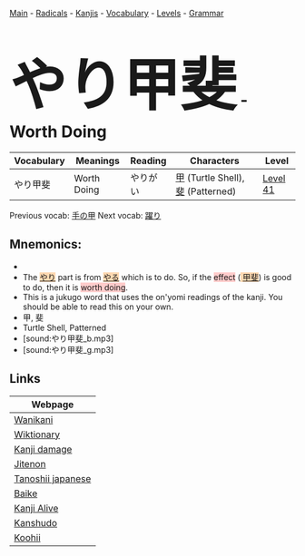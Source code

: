 <style> bigfont {font-size: 100px}</style>
[Main](../README.md) -
[Radicals](../radicals.md) -
[Kanjis](../kanjis.md) -
[Vocabulary](../vocabulary.md) -
[Levels](../levels.md) -
[Grammar](../grammar.md)
# <bigfont> やり甲斐</bigfont> - Worth Doing 

| Vocabulary | Meanings | Reading | Characters | Level |
| --- | --- | --- | --- | --- |
| やり甲斐 | Worth Doing | やりがい |  [甲](../kanjis/甲.md) (Turtle Shell), [斐](../kanjis/斐.md) (Patterned) | [Level 41](../levels/wk_level41.md) |

Previous vocab: [手の甲](手の甲.md) Next vocab: [躍り](躍り.md) 

## Mnemonics:

* 
* The <span style="background-color:#fed8b1"> [やり](https://jisho.org/search/やり)</span> part is from <span style="background-color:#fed8b1"> [やる](https://jisho.org/search/やる)</span> which is to do. So, if the <span style="background-color:#ffcccb"> effect</span> (<span style="background-color:#fed8b1"> [甲斐](https://jisho.org/search/甲斐)</span>) is good to do, then it is <span style="background-color:#ffcccb"> worth doing</span>.
* This is a jukugo word that uses the on'yomi readings of the kanji. You should be able to read this on your own.
* 甲, 斐
* Turtle Shell, Patterned
* [sound:やり甲斐_b.mp3]
* [sound:やり甲斐_g.mp3]


## Links 

| Webpage |
| --- |
| [Wanikani          ](https://www.wanikani.com/kanji/やり甲斐) |
| [Wiktionary        ](https://en.wiktionary.org/wiki/やり甲斐) |
| [Kanji damage      ](http://www.kanjidamage.com/kanji/search?utf8=✓&q=やり甲斐) |
| [Jitenon           ](https://jitenon.com/kanji/やり甲斐) |
| [Tanoshii japanese ](https://www.tanoshiijapanese.com/dictionary/kanji.cfm?k=やり甲斐) |
| [Baike             ](https://baike.baidu.com/item/やり甲斐) |
| [Kanji Alive       ](https://app.kanjialive.com/やり甲斐) |
| [Kanshudo          ](https://www.kanshudo.com/searchmn?q=やり甲斐) |
| [Koohii            ](https://kanji.koohii.com/study/kanji/やり甲斐) |
